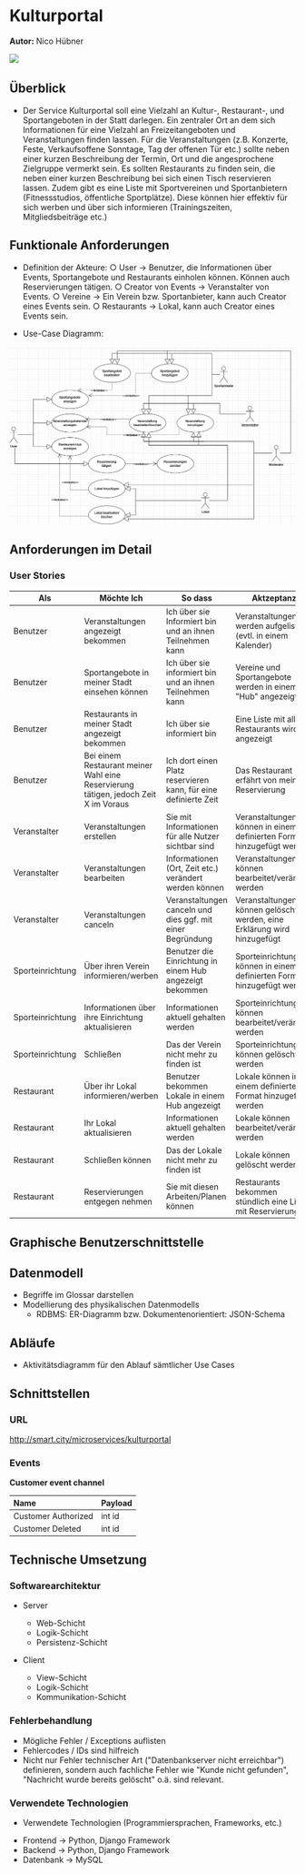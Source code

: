 # Kulturportal

**Autor:** Nico Hübner

![](media/parkplatz.jpg)


## Überblick

- Der Service Kulturportal soll eine Vielzahl an Kultur-, Restaurant-, und Sportangeboten in der Statt darlegen. Ein zentraler Ort an dem sich Informationen für eine Vielzahl an Freizeitangeboten und Veranstaltungen finden lassen. Für die Veranstaltungen (z.B. Konzerte, Feste, Verkaufsoffene Sonntage, Tag der offenen Tür etc.) sollte neben einer kurzen Beschreibung der Termin, Ort und die angesprochene Zielgruppe vermerkt sein. Es sollten Restaurants zu finden sein, die neben einer kurzen Beschreibung bei sich einen Tisch reservieren lassen. Zudem gibt es eine Liste mit Sportvereinen und Sportanbietern (Fitnessstudios, öffentliche Sportplätze). Diese können hier effektiv für sich werben und über sich informieren (Trainingszeiten, Mitgliedsbeiträge etc.)


## Funktionale Anforderungen

* Definition der Akteure:
    ○ User -> Benutzer, die Informationen über Events, Sportangebote und Restaurants einholen können. Können auch Reservierungen tätigen.
		○ Creator von Events -> Veranstalter von Events.
		○ Vereine -> Ein Verein bzw. Sportanbieter, kann auch Creator eines Events sein.
		○ Restaurants -> Lokal, kann auch Creator eines Events sein.
    

* Use-Case Diagramm:

![Image of Use-Case-Diagram](media/Use-Case-Diagramm.png)


## Anforderungen im Detail

### User Stories


| Als              | Möchte Ich                                                                          | So dass                                                         | Aktzeptanz                                                               |
|------------------|-------------------------------------------------------------------------------------|-----------------------------------------------------------------|--------------------------------------------------------------------------|
| Benutzer         | Veranstaltungen angezeigt bekommen                                                  | Ich über sie Informiert bin und an ihnen Teilnehmen kann        | Veranstaltungen werden aufgelistet (evtl. in einem Kalender)             |
| Benutzer         | Sportangebote in meiner Stadt einsehen können                                       | Ich über sie informiert bin und an ihnen Teilnehmen kann        | Vereine und Sportangebote werden in einem "Hub" angezeigt                |
| Benutzer         | Restaurants in meiner Stadt angezeigt bekommen                                      | Ich über sie informiert bin                                     | Eine Liste mit allen Restaurants wird angezeigt                          |
| Benutzer         | Bei einem Restaurant meiner Wahl eine Reservierung tätigen, jedoch Zeit X im Voraus | Ich dort einen Platz reservieren kann, für eine definierte Zeit | Das Restaurant erfährt von meiner Reservierung                           |
| Veranstalter     | Veranstaltungen erstellen                                                           | Sie mit Informationen für alle Nutzer sichtbar sind             | Veranstaltungen können  in einem definierten Format hinzugefügt werden   |
| Veranstalter     | Veranstaltungen bearbeiten                                                          | Informationen (Ort, Zeit etc.) verändert werden können          | Veranstaltungen können bearbeitet/verändert werden                       |
| Veranstalter     | Veranstaltungen canceln                                                             | Veranstaltungen canceln und dies ggf. mit einer Begründung      | Veranstaltungen können gelöscht werden, eine Erklärung wird hinzugefügt  |
| Sporteinrichtung | Über ihren Verein informieren/werben                                                | Benutzer die Einrichtung in einem Hub angezeigt bekommen        | Sporteinrichtungen können in einem definierten Format hinzugefügt werden |
| Sporteinrichtung | Informationen über ihre Einrichtung aktualisieren                                   | Informationen aktuell gehalten werden                           | Sporteinrichtungen können bearbeitet/verändert werden                    |
| Sporteinrichtung | Schließen                                                                           | Das der Verein nicht mehr zu finden ist                         | Sporteinrichtungen können gelöscht werden                                |
| Restaurant       | Über ihr Lokal informieren/werben                                                   | Benutzer bekommen Lokale in einem Hub angezeigt                 | Lokale können in einem definierten Format hinzugefügt werden             |
| Restaurant       | Ihr Lokal aktualisieren                                                             | Informationen aktuell gehalten werden                           | Lokale können bearbeitet/verändert werden                                |
| Restaurant       | Schließen können                                                                    | Das der Lokale nicht mehr zu finden ist                         | Lokale können gelöscht werden                                            |
| Restaurant       | Reservierungen entgegen nehmen                                                      | Sie mit diesen Arbeiten/Planen können                           | Restaurants bekommen stündlich eine Liste mit Reservierungen             |






## Graphische Benutzerschnittstelle




## Datenmodell 

- Begriffe im Glossar darstellen
- Modellierung des physikalischen Datenmodells 
  - RDBMS: ER-Diagramm bzw. Dokumentenorientiert: JSON-Schema

## Abläufe

- Aktivitätsdiagramm für den Ablauf sämtlicher Use Cases



## Schnittstellen

### URL

http://smart.city/microservices/kulturportal

### Events

**Customer event channel**

| **Name** | **Payload** | 
| :------ | :----- | 
| Customer Authorized | int id |
| Customer Deleted | int id |



## Technische Umsetzung


### Softwarearchitektur

* Server
  * Web-Schicht
  * Logik-Schicht
  * Persistenz-Schicht

* Client
  * View-Schicht
  * Logik-Schicht
  * Kommunikation-Schicht



### Fehlerbehandlung 

* Mögliche Fehler / Exceptions auflisten
* Fehlercodes / IDs sind hilfreich
* Nicht nur Fehler technischer Art ("Datenbankserver nicht erreichbar") definieren, sondern auch fachliche Fehler wie "Kunde nicht gefunden", "Nachricht wurde bereits gelöscht" o.ä. sind relevant. 

### Verwendete Technologien

- Verwendete Technologien (Programmiersprachen, Frameworks, etc.)

* Frontend -> Python, Django Framework
* Backend -> Python, Django Framework
* Datenbank -> MySQL
